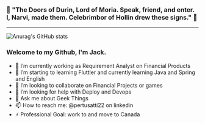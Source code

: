 ### :gem: "The Doors of Durin, Lord of Moria. Speak, friend, and enter. I, Narvi, made them. Celebrimbor of Hollin drew these signs." :gem:

____

![Anurag's GitHub stats](https://github-readme-stats.vercel.app/api?username=pertusatti22&show_icons=true&theme=synthwave)

### Welcome to my Github, I'm Jack.

- 🔭 I’m currently working as Requirement Analyst on Financial Products
- 🌱 I’m starting to learning Fluttler and currently learning Java and Spring and English
- 👯 I’m looking to collaborate on Financial Projects or games
- 🤔 I’m looking for help with Deploy and Devops
- 💬 Ask me about Geek Things
- 📫 How to reach me: @pertusatti22 on linkedin
- ⚡ Professional Goal: work to and move to Canada
